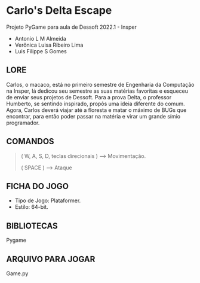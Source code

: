 # Carlo's Delta Escape
Projeto PyGame para aula de Dessoft 2022.1 - Insper

* Antonio L M Almeida
* Verônica Luisa Ribeiro Lima
* Luis Filippe S Gomes


## LORE

Carlos, o macaco, está no primeiro semestre de Engenharia da Computação na Insper, lá dedicou seu semestre as suas matérias favoritas e esqueceu de enviar seus projetos de Dessoft. Para a prova Delta, o professor Humberto, se sentindo inspirado, propôs uma ideia diferente do comum. Agora, Carlos deverá viajar até a floresta e matar o máximo de BUGs que encontrar, para então poder passar na matéria e virar um grande símio programador.


## COMANDOS 
>( W, A, S, D, teclas direcionais ) --> Movimentação.
>
>( SPACE ) --> Ataque


## FICHA DO JOGO

* Tipo de Jogo: Plataformer.
* Estilo: 64-bit.


## BIBLIOTECAS
Pygame


## ARQUIVO PARA JOGAR
Game.py